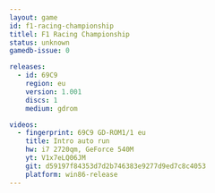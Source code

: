 ```yaml
---
layout: game
id: f1-racing-championship
titlel: F1 Racing Championship
status: unknown
gamedb-issue: 0

releases:
  - id: 69C9
    region: eu
    version: 1.001
    discs: 1
    medium: gdrom

videos:
  - fingerprint: 69C9 GD-ROM1/1 eu
    title: Intro auto run
    hw: i7 2720qm, GeForce 540M
    yt: V1x7eLQ06JM
    git: d59197f84353d7d2b746383e9277d9ed7c8c4053
    platform: win86-release
---
```


